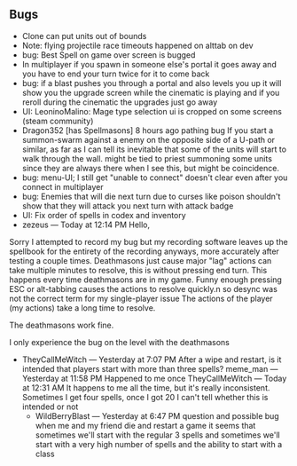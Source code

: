 ## Bugs
- Clone can put units out of bounds
- Note: flying projectile race timeouts happened on alttab on dev
- bug: Best Spell on game over screen is bugged
- In multiplayer if you spawn in someone else's portal it goes away and you have to end your turn twice for it to come back
- bug: if a blast pushes you through a portal and also levels you up it will show you the upgrade screen while the cinematic is playing and if you reroll during the cinematic the upgrades just go away
- UI: LeoninoMalino: Mage type selection ui is cropped on some screens (steam community)
-  Dragon352 [has Spellmasons] 8 hours ago
    pathing bug
    If you start a summon-swarm against a enemy on the opposite side of a U-path or similar, as far as I can tell its inevitable that some of the units will start to walk through the wall.
    might be tied to priest summoning some units since they are always there when I see this, but might be coincidence.
- bug: menu-UI; I still get "unable to connect" doesn't clear even after you connect in multiplayer
- bug: Enemies that will die next turn due to curses like poison shouldn't show that they will attack you next turn with attack badge
- UI: Fix order of spells in codex and inventory
- zezeus — Today at 12:14 PM
Hello, 

Sorry I attempted to record my bug but my recording software leaves up the spellbook for the entirety of the recording
anyways, more accurately after testing a couple times. Deathmasons just cause major "lag" actions can take multiple minutes to resolve, this is without pressing end turn. This happens every time deathmasons are in my game. Funny enough pressing ESC or alt-tabbing causes the actions to resolve quickly.n
so desync was not the correct term for my single-player issue
The actions of the player (my actions) take a long time to resolve. 

The deathmasons work fine. 

I only experience the bug on the level with the deathmasons
- TheyCallMeWitch — Yesterday at 7:07 PM
After a wipe and restart, is it intended that players start with more than three spells?
meme_man — Yesterday at 11:58 PM
Happened to me once
TheyCallMeWitch — Today at 12:31 AM
It happens to me all the time, but it's really inconsistent. Sometimes I get four spells, once I got 20
I can't tell whether this is intended or not
    - WildBerryBlast — Yesterday at 6:47 PM
question and possible bug when me and my friend die and restart a game it seems that sometimes we'll start with the regular 3 spells and sometimes we'll start with a very high number of spells and the ability to start with a class